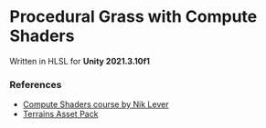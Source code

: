 # Procedural Grass with Compute Shaders

Written in HLSL for **Unity 2021.3.10f1**

### References

- [Compute Shaders course by Nik Lever](https://www.udemy.com/course/compute-shaders)
- [Terrains Asset Pack](https://assetstore.unity.com/packages/3d/environments/landscapes/terrain-sample-asset-pack-145808)
